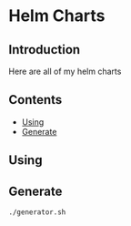 # Helm Charts

## Introduction

Here are all of my helm charts

## Contents

- [Using](#using)
- [Generate](#generate)

## Using

## Generate

```bash
./generator.sh
```